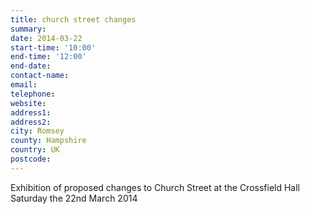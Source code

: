 ```yaml
---
title: church street changes
summary: 
date: 2014-03-22
start-time: '10:00'
end-time: '12:00'
end-date: 
contact-name: 
email: 
telephone: 
website: 
address1: 
address2: 
city: Romsey
county: Hampshire
country: UK
postcode: 
---
```

Exhibition of proposed changes to Church Street at the Crossfield Hall Saturday the 22nd March 2014

